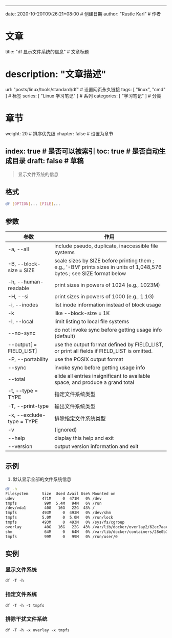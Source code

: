 ---
date: 2020-10-20T09:26:21+08:00  # 创建日期
author: "Rustle Karl"  # 作者

# 文章
title: "df 显示文件系统的信息"  # 文章标题
# description: "文章描述"
url:  "posts/linux/tools/standard/df"  # 设置网页永久链接
tags: [ "linux", "cmd" ]  # 标签
series: [ "Linux 学习笔记" ]  # 系列
categories: [ "学习笔记" ]  # 分类

# 章节
weight: 20 # 排序优先级
chapter: false  # 设置为章节

index: true  # 是否可以被索引
toc: true  # 是否自动生成目录
draft: false  # 草稿
----

> 显示文件系统的信息

## 格式

```bash
df [OPTION]... [FILE]...
```

## 参数

| 参数 | 作用 |
| -------- | -------- |
| -a, --all | include pseudo, duplicate, inaccessible file systems |
| -B, --block-size = SIZE | scale sizes by SIZE before printing them ; e.g., '-BM' prints sizes in units of 1,048,576 bytes ; see SIZE format below |
| -h, --human-readable | print sizes in powers of 1024 (e.g., 1023M) |
| -H, --si | print sizes in powers of 1000 (e.g., 1.1G) |
| -i, --inodes | list inode information instead of block usage |
| -k | like --block-size = 1K |
| -l, --local | limit listing to local file systems |
| --no-sync | do not invoke sync before getting usage info (default) |
| --output[ = FIELD_LIST] | use the output format defined by FIELD_LIST, or print all fields if FIELD_LIST is omitted. |
| -P, --portability | use the POSIX output format |
| --sync | invoke sync before getting usage info |
| --total | elide all entries insignificant to available space, and produce a grand total |
| -t, --type = TYPE | 指定文件系统类型 |
| -T, --print-type | 输出文件系统类型 |
| -x, --exclude-type = TYPE | 排除指定文件系统类型 |
| -v | (ignored) |
| --help | display this help and exit |
| --version | output version information and exit |

## 示例

1. 默认显示全部的文件系统信息

```bash
df -h
Filesystem      Size  Used Avail Use% Mounted on
udev            471M     0  471M   0% /dev
tmpfs            99M  5.4M   94M   6% /run
/dev/vda1        40G   16G   22G  43% /
tmpfs           493M     0  493M   0% /dev/shm
tmpfs           5.0M     0  5.0M   0% /run/lock
tmpfs           493M     0  493M   0% /sys/fs/cgroup
overlay          40G   16G   22G  43% /var/lib/docker/overlay2/62ec7aacbc058a26baa11db6fdeafacdd781315136cf77b39014fbb2f611cc47/merged
shm              64M     0   64M   0% /var/lib/docker/containers/28e0b7f562fd76c1de5482cae4c13df72867f4cb2d0efc677e5ed3afc34fa7ee/mounts/shm
tmpfs            99M     0   99M   0% /run/user/0
```

## 实例

### 显示文件系统

```shell
df -T -h
```

### 指定文件系统

```shell
df -T -h -t tmpfs
```

### 排除干扰文件系统

```shell
df -T -h -x overlay -x tmpfs
```
